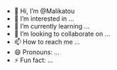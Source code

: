 - 👋 Hi, I’m @Malikatou
- 👀 I’m interested in ...
- 🌱 I’m currently learning ...
- 💞️ I’m looking to collaborate on ...
- 📫 How to reach me ...
- 😄 Pronouns: ...
- ⚡ Fun fact: ...

<!---
Malikatou/Malikatou is a ✨ special ✨ repository because its `README.md` (this file) appears on your GitHub profile.
You can click the Preview link to take a look at your changes.
--->
